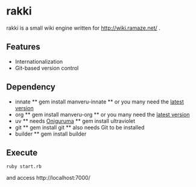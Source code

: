 # rakki

rakki is a small wiki engine written for http://wiki.ramaze.net/ .

## Features

* Internationalization
* Git-based version control

## Dependency

* innate
** gem install manveru-innate
** or you many need the [latest version](http://github.com/manveru/innate/tree)
* org
** gem install manveru-org
** or you many need the [latest version](http://github.com/manveru/org/tree)
* uv
** needs [Oniguruma](http://www.geocities.jp/kosako3/oniguruma/)
** gem install ultraviolet
* git
** gem install git
** also needs Git to be installed
* builder
** gem install builder

## Execute

    ruby start.rb

and access http://localhost:7000/
